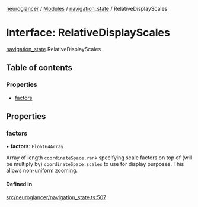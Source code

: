 [neuroglancer](../README.md) / [Modules](../modules.md) / [navigation\_state](../modules/navigation_state.md) / RelativeDisplayScales

# Interface: RelativeDisplayScales

[navigation_state](../modules/navigation_state.md).RelativeDisplayScales

## Table of contents

### Properties

- [factors](navigation_state.RelativeDisplayScales.md#factors)

## Properties

### factors

• **factors**: `Float64Array`

Array of length `coordinateSpace.rank` specifying scale factors on top of (will be multiply by)
`coordinateSpace.scales` to use for display purposes.  This allows non-uniform zooming.

#### Defined in

[src/neuroglancer/navigation_state.ts:507](https://github.com/ActiveBrainAtlas2/neuroglancer/blob/285e65d7/src/neuroglancer/navigation_state.ts#L507)

